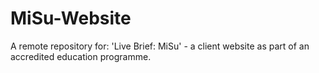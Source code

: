 # MiSu-Website
A remote repository for: 'Live Brief: MiSu' - a client website as part of an accredited education programme.
